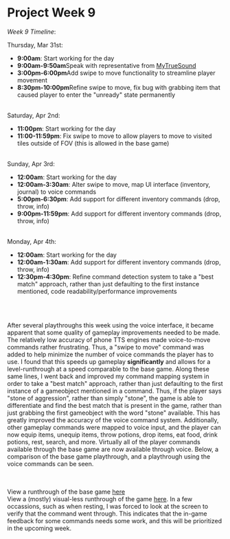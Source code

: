 <h1>Project Week 9</h1>

<i>Week 9 Timeline</i>: 
<br>

Thursday, Mar 31st: 
<ul>
  <li><b>9:00am</b>: Start working for the day</li>
  <li><b>9:00am-9:50am</b>Speak with representative from <a href="https://www.mytruesound.com/">MyTrueSound</a> </li>
  <li><b>3:00pm-6:00pm</b>Add swipe to move functionality to streamline player movement</li>
  <li><b>8:30pm-10:00pm</b>Refine swipe to move, fix bug with grabbing item that caused player to enter the "unready" state permanently</li>
 
</ul>
<br>
Saturday, Apr 2nd: 
<ul>
  <li><b>11:00pm</b>: Start working for the day</li>
  <li><b>11:00-11:59pm</b>: Fix swipe to move to allow players to move to visited tiles outside of FOV (this is allowed in the base game)</li>
</ul>
<br>
Sunday, Apr 3rd: 
<ul>
  <li><b>12:00am</b>: Start working for the day</li>
  <li><b>12:00am-3:30am</b>: Alter swipe to move, map UI interface (inventory, journal) to voice commands</li>
  <li><b>5:00pm-6:30pm</b>: Add support for different inventory commands (drop, throw, info)</li>
  <li><b>9:00pm-11:59pm</b>: Add support for different inventory commands (drop, throw, info)</li>
</ul>
<br>
Monday, Apr 4th: 
<ul>
  <li><b>12:00am</b>: Start working for the day</li>
  <li><b>12:00am-1:30am</b>: Add support for different inventory commands (drop, throw, info)</li>
  <li><b>12:30pm-4:30pm</b>: Refine command detection system to take a "best match" approach, rather than just defaulting to the first instance mentioned, code readability/performance improvements</li>
 </ul>

 <br>
 <br>
 
 After several playthroughs this week using the voice interface, it became apparent that some quality of gameplay improvements needed to be made. The relatively low accuracy of phone TTS engines made voice-to-move commands 
 rather frustrating. Thus, a "swipe to move" command was added to help minimize the number of voice commands the player has to use. I found that this speeds up gameplay <b>significantly</b> and allows for a level-runthrough 
 at a speed comparable to the base game. Along these same lines, I went back and improved my command mapping system in order to take a "best match" approach, rather 
 than just defaulting to the first instance of a gameobject mentioned in a command. Thus, if the player says "stone of aggression", rather than simply "stone", the game
 is able to differentiate and find the best match that is present in the game, rather than just grabbing the first gameobject with the word "stone" available. This has greatly improved the accuracy 
 of the voice command system. Additionally, other gameplay commands were mapped to voice input, and the player can now equip items, unequip items, throw potions, drop items, eat food, drink potions, rest, search, 
 and more. Virtually all of the player commands available through the base game are now available through voice. Below, a comparison of the base game playthrough, and a playthrough using the voice commands can be seen. 

<br>
<br> 
View a runthrough of the base game <a href = "https://drive.google.com/file/d/1G2RLCPzW5O4GYaL6r_g1ElElxxEI7o3V/view?usp=sharing">here</a>
<br>
View a (mostly) visual-less runthrough of the game <a href="https://drive.google.com/file/d/1G3kWPCpQ3XD8_gg4XeJ7EkbLkHpr_ZwE/view?usp=sharing">here</a>. In a few occassions, such as when resting, I was forced to look at the screen to verify that the command went through. This indicates that the in-game feedback for some commands needs some work, and this will be prioritized in the upcoming week.
